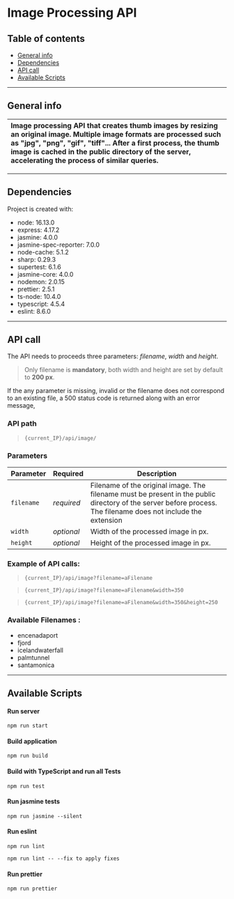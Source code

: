 # Image Processing API

## Table of contents

* [General info](#general-info)
* [Dependencies](#dependencies)
* [API call](#api-call)
* [Available Scripts](#available-scripts)
---

## General info

|     Image processing API that creates thumb images by resizing an original image. Multiple image formats are processed such as "jpg", "png", "gif", "tiff"... After a first process, the thumb image is cached in the public directory of the server, accelerating the process of similar queries.       |
| :------------- |

---

## Dependencies

Project is created with:
* node: 16.13.0
* express: 4.17.2
* jasmine: 4.0.0
* jasmine-spec-reporter: 7.0.0
* node-cache: 5.1.2
* sharp: 0.29.3
* supertest: 6.1.6
* jasmine-core: 4.0.0
* nodemon: 2.0.15
* prettier: 2.5.1
* ts-node: 10.4.0
* typescript: 4.5.4
* eslint: 8.6.0
---

## API call

The API needs to proceeds three parameters: _filename_, _width_ and _height_. 
> Only filename is __mandatory__, both width and height are set by default to **200 px**.

If the any parameter is missing, invalid or the filename does not correspond to an existing file, a 500 status code is returned along with an error message,


### API path 

>`{current_IP}/api/image/`


### Parameters

|  Parameter  |  Required  |  Description  |
| ------------- |-------------| -----|
|   `filename`    | *required* | Filename of the original image. The filename must be present in the public directory of the server before process. The filename does not include the extension |
|   `width`      | *optional*      |   Width of the processed image in px.|
| `height` | *optional*      |    Height of the processed image in px.|


### Example of API calls:

>`{current_IP}/api/image?filename=aFilename`

>`{current_IP}/api/image?filename=aFilename&width=350`

>`{current_IP}/api/image?filename=aFilename&width=350&height=250`


### Available Filenames :

* encenadaport
* fjord
* icelandwaterfall
* palmtunnel
* santamonica
---

## Available Scripts

#### Run server
`npm run start`

#### Build application
`npm run build`

#### Build with TypeScript and run all Tests
`npm run test`

#### Run jasmine tests
`npm run jasmine --silent`

#### Run eslint
`npm run lint`

`npm run lint -- --fix to apply fixes`

#### Run prettier
`npm run prettier`
```




